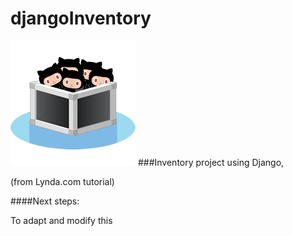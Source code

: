 # djangoInventory

<img src="repo.png" alt="Inventory of Octocats">
###Inventory project using Django, 
<p>(from Lynda.com tutorial)</p>

####Next steps:
<p>To adapt and modify this

